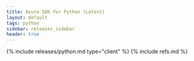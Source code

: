 ```yaml
---
title: Azure SDK for Python (Latest)
layout: default
tags: python
sidebar: releases_sidebar
header: true
---
```

{% include releases/python.md type="client" %}
{% include refs.md %}
